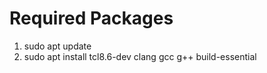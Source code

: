 # Required Packages
1. sudo apt update
2. sudo apt install tcl8.6-dev clang gcc g++ build-essential
